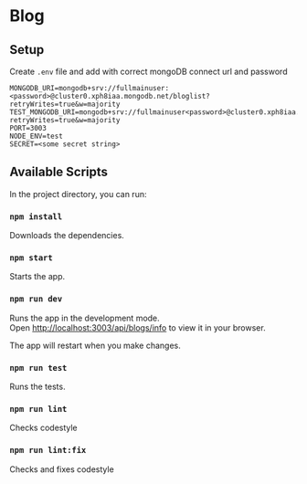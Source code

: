 
# Blog


## Setup

Create `.env` file and add with correct mongoDB connect url and password

```
MONGODB_URI=mongodb+srv://fullmainuser:<password>@cluster0.xph8iaa.mongodb.net/bloglist?retryWrites=true&w=majority
TEST_MONGODB_URI=mongodb+srv://fullmainuser<password>@cluster0.xph8iaa.mongodb.net/test_bloglist?retryWrites=true&w=majority
PORT=3003
NODE_ENV=test
SECRET=<some secret string>
```

## Available Scripts

In the project directory, you can run:

### `npm install`

Downloads the dependencies.

### `npm start`

Starts the app.

### `npm run dev`

Runs the app in the development mode.\
Open [http://localhost:3003/api/blogs/info](http://localhost:3003/api/blogs/info) to view it in your browser.

The app will restart when you make changes.

### `npm run test`

Runs the tests.

### `npm run lint`

Checks codestyle

### `npm run lint:fix`

Checks and fixes codestyle
